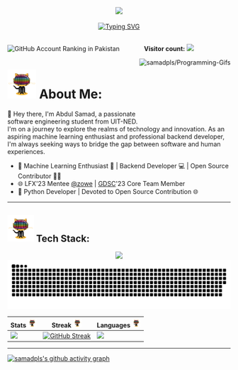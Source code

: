   <!---<img align="center" src=".github/workflows/bg.gif"  height=350px width=100%>-->

 <a href="https://linkedin.com/in/samadpls" target="_blank">
<p align="center">
  <img src="https://capsule-render.vercel.app/api?type=waving&color=gradient&text=Hi%20Abdul%20Samad%20Here🤍&fontSize=30&height=120&width=100%&section=header"/>
</p></a>

<div align='center'>
<a href="https://github.com/samadpls/Islamic-qoutes"><img  align="center" src="https://readme-typing-svg.demolab.com?font=Fira+Code&size=16&pause=1000&color=F7F7F7&width=420&lines=Python+%7C+MLOps+%7C+Backend-Developer+%7C" alt="Typing SVG" />
</a></div><br>


<p >
  <img src="https://user-badge.committers.top/pakistan/samadpls.svg" alt="GitHub Account Ranking in Pakistan">
  <span>&nbsp;&nbsp;&nbsp;&nbsp;&nbsp;&nbsp;&nbsp;&nbsp;&nbsp;&nbsp;&nbsp;&nbsp;</span>
  <strong>Visitor count:</strong>
  <img src="https://profile-counter.glitch.me/samadpls/count.svg"/>
</p>
 

<a href='https://github.com/samadpls/Programing-Gifs'>
<img align='right' src='https://programming-gifs.cyclic.app' widht=70 height=140 alt='samadpls/Programming-Gifs'></a>

# <img src='.github/workflows/cartoon1.gif' height=65/>  About Me:

  👋  Hey there, I'm Abdul Samad, a passionate software engineering student from UIT-NED. I'm on a journey to explore the realms of technology and innovation. As an aspiring machine learning enthusiast and professional backend developer, I'm always seeking ways to bridge the gap between software and human experiences.
- 🌟 Machine Learning Enthusiast 🚀 | Backend Developer 💻 | Open Source Contributor 👨‍💻
- 🌐 LFX'23 Mentee [@zowe](https://github.com/zowe) | [GDSC](https://github.com/DSC-UIT-khi)'23 Core Team Member
- 🐍 Python Developer | Devoted to Open Source Contribution 🌐

------

## <img src='.github/workflows/cartoon1.gif' height=60/> Tech Stack:
<div align='center'>
<img src="https://skillicons.dev/icons?i=py,pytorch,tensorflow,docker,githubactions,bash,js,scala,fastapi,django,flask,selenium,html,css,bootstrap,linux,git,postman,mysql,qt,figma" />
</div>

<a href='https://github.com/samadpls/'>
<div align='center'>
<picture>
<source media="(prefers-color-scheme: dark)" srcset="https://github.com/samadpls/samadpls/blob/output/github-contribution-grid-snake-dark.svg">
<img  src='https://github.com/samadpls/samadpls/blob/output/github-contribution-grid-snake-dark.svg'/>
</picture>
</div></a>

|Stats <img src='.github/workflows/cartoon1.gif' height=20/>|Streak <img src='.github/workflows/cartoon1.gif' height=20/>|Languages <img src='.github/workflows/cartoon1.gif' height=20/>
|---|---|---|
|[![](http://github-profile-summary-cards.vercel.app/api/cards/stats?username=samadpls&theme=gruvbox)](https://github.com/samadpls/)|[![GitHub Streak](https://streak-stats.demolab.com?user=samadpls&theme=gruvbox&hide_border=true&border_radius=32&date_format=j%20M%5B%20Y%5D&ring=888888)](https://github.com/samadpls/)|[![](http://github-profile-summary-cards.vercel.app/api/cards/repos-per-language?username=samadpls&theme=gruvbox)](https://github.com/samadpls/)|


---

[![samadpls's github activity graph](https://github-readme-activity-graph.vercel.app/graph?username=samadpls&bg_color=282624&color=d68a1f&line=a8a8a8&point=b05907&area=true&hide_border=true)](https://github.com/samadpls/Programming-Gifs)
<div align='center'>


 


